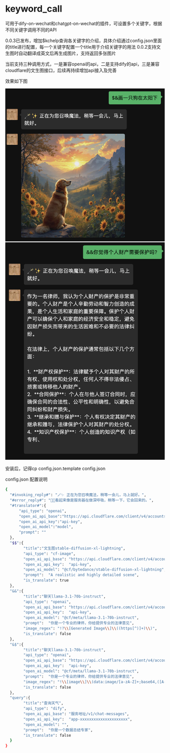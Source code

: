 # keyword_call
可用于dify-on-wechat和chatgpt-on-wechat的插件，可设置多个关键字，根据不同关键字调用不同的API


0.0.3已发布，增加$kchelp查询各关键字的介绍，具体介绍通过config.json里面的title进行配置，每一个关键字配置一个title用于介绍关键字的用法
0.0.2支持文生图时自动翻译成英文后再生成图片，支持返回多张图片

当前支持三种调用方式，一是兼容openai的api，二是支持dify的api，三是兼容cloudflare的文生图接口，后续再持续增加api接入及完善


效果如下图
<div align="center">
<img width="700" src="./docs/WX20250219-175410@2x.png">
</div>

<div align="center">
<img width="700" src="./docs/WX20250214-112549@2x.png">
</div>




安装后，记得cp config.json.template config.json

config.json 配置说明
```bash
{
  "#invoking_reply#": "🪄✨ 正在为您召唤魔法，稍等一会儿，马上就好。",
  "#error_reply#": "😮‍💨看起来像是服务器在做深呼吸，稍等一下，它会回来的。",
  "#translator#":{
      "api_type": "openai",
      "open_ai_api_base":"https://api.cloudflare.com/client/v4/accounts/account_id/ai/run/@cf/meta/m2m100-1.2b",
      "open_ai_api_key":"api-key",
      "open_ai_model":"model",
      "prompt": ""
  },
  "$$":{
        "title":"文生图stable-diffusion-xl-lightning",
        "api_type": "cf-image",
        "open_ai_api_base": "https://api.cloudflare.com/client/v4/accounts/account_id/ai/run/@cf/black-forest-labs/flux-1-schnell",
        "open_ai_api_key":  "api-key",
        "open_ai_model": "@cf/bytedance/stable-diffusion-xl-lightning",
        "prompt":  "A realistic and highly detailed scene",
        "is_translate": true
  },
  "&&":{
        "title":"聊天llama-3.1-70b-instruct",
        "api_type": "openai",
        "open_ai_api_base": "https://api.cloudflare.com/client/v4/accounts/account_id/ai/v1/chat/completions",
        "open_ai_api_key":  "api-key",
        "open_ai_model": "@cf/meta/llama-3.1-70b-instruct",
        "prompt":  "你是一个专业的律师，你给提供专业的法律意见",
        "image_regex": "!?\\[Generated Image\\]\\((https[^)]+)\\)",
        "is_translate": false
  },
  "&$":{
        "title":"聊天llama-3.1-70b-instruct",
        "api_type": "openai",
        "open_ai_api_base": "https://api.cloudflare.com/client/v4/accounts/account_id/ai/v1/chat/completions",
        "open_ai_api_key":  "api-key",
        "open_ai_model": "@cf/meta/llama-3.1-70b-instruct",
        "prompt":  "你是一个专业的律师，你给提供专业的法律意见",
        "image_regex": "!\\[image\\]\\(data:image/[a-zA-Z]+;base64,([A-Za-z0-9+/=]+)\\)",
        "is_translate": false
  },
  "query":{
        "title":"查询天气",
        "api_type": "dify",
        "open_ai_api_base": "服务地址/v1/chat-messages",
        "open_ai_api_key":  "app-xxxxxxxxxxxxxxxxxxxxx",
        "open_ai_model": "",
        "prompt":  "你是一个数据总结专家",
        "is_translate": false
  }
}


```


